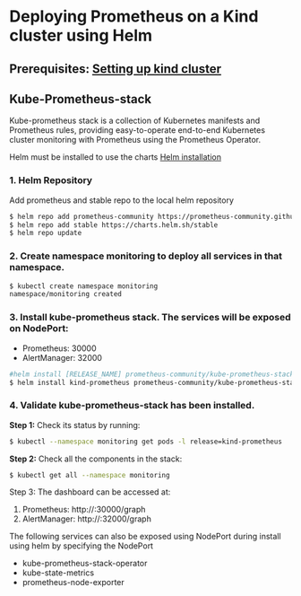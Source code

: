 # Deploying Prometheus on a Kind cluster using Helm

## Prerequisites: [Setting up kind cluster](https://github.com/mashby2022/Kubernetes-troubleshooting-Oreilly/blob/main/labs/Kubernetes%20Cluster%20setup/Kind%20setup.md)

## Kube-Prometheus-stack

Kube-prometheus stack is a collection of Kubernetes manifests and Prometheus rules, providing easy-to-operate end-to-end Kubernetes cluster monitoring with Prometheus using the Prometheus Operator.

Helm must be installed to use the charts [Helm installation](https://github.com/mashby2022/Kubernetes-troubleshooting-Oreilly/blob/main/labs/Kubernetes%20Cluster%20setup/Helm%20install.md)

### 1. Helm Repository

Add prometheus and stable repo to the local helm repository

```bash
$ helm repo add prometheus-community https://prometheus-community.github.io/helm-charts
$ helm repo add stable https://charts.helm.sh/stable
$ helm repo update
```

### 2. Create namespace monitoring to deploy all services in that namespace.

```bash
$ kubectl create namespace monitoring
namespace/monitoring created
```

### 3. Install kube-prometheus stack. The services will be exposed on NodePort:

- Prometheus: 30000
- AlertManager: 32000

```bash
#helm install [RELEASE_NAME] prometheus-community/kube-prometheus-stack
$ helm install kind-prometheus prometheus-community/kube-prometheus-stack --namespace monitoring --set prometheus.service.nodePort=30000 --set prometheus.service.type=NodePort --set alertmanager.service.nodePort=32000 --set alertmanager.service.type=NodePort --set prometheus-node-exporter.service.nodePort=32001 --set prometheus-node-exporter.service.type=NodePort
```

### 4. Validate kube-prometheus-stack has been installed.

**Step 1:** Check its status by running:

```bash
$ kubectl --namespace monitoring get pods -l release=kind-prometheus
```

**Step 2:** Check all the components in the stack:

```bash
$ kubectl get all --namespace monitoring
```

Step 3: The dashboard can be accessed at:

1. Prometheus: http://<nodeIP>:30000/graph
2. AlertManager: http://<nodeIP>:32000/graph

The following services can also be exposed using NodePort during install using helm by specifying the NodePort

- kube-prometheus-stack-operator
- kube-state-metrics
- prometheus-node-exporter
